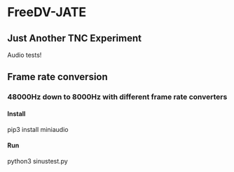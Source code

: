 # FreeDV-JATE
## Just Another TNC Experiment

Audio tests! 

## Frame rate conversion
### 48000Hz down to 8000Hz with different frame rate converters

#### Install
pip3 install miniaudio


#### Run
python3 sinustest.py
